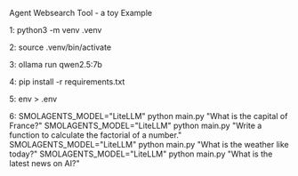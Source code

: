 Agent Websearch Tool - a toy Example

1:
python3 -m venv .venv

2:
source .venv/bin/activate

3:
ollama run qwen2.5:7b

4:
pip install -r requirements.txt

5:
env > .env

6:
SMOLAGENTS_MODEL="LiteLLM" python main.py "What is the capital of France?"
SMOLAGENTS_MODEL="LiteLLM" python main.py "Write a function to calculate the factorial of a number."
SMOLAGENTS_MODEL="LiteLLM" python main.py "What is the weather like today?"
SMOLAGENTS_MODEL="LiteLLM" python main.py "What is the latest news on AI?"
